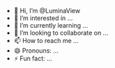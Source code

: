 - 👋 Hi, I’m @LuminaView
- 👀 I’m interested in ...
- 🌱 I’m currently learning ...
- 💞️ I’m looking to collaborate on ...
- 📫 How to reach me ...
- 😄 Pronouns: ...
- ⚡ Fun fact: ...

<!---
LuminaView/LuminaView is a ✨ special ✨ repository because its `README.md` (this file) appears on your GitHub profile.
You can click the Preview link to take a look at your changes.
--->
